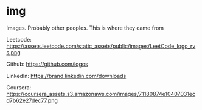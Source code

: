 # img

Images. Probably other peoples. This is where they came from

Leetcode: https://assets.leetcode.com/static_assets/public/images/LeetCode_logo_rvs.png

Github: https://github.com/logos

LinkedIn: https://brand.linkedin.com/downloads

Coursera: https://coursera_assets.s3.amazonaws.com/images/71180874e10407031ecd7b62e27dec77.png

